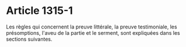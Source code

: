 # Article 1315-1

Les règles qui concernent la preuve littérale, la preuve testimoniale, les présomptions, l'aveu de la partie et le serment, sont expliquées dans les sections suivantes.
